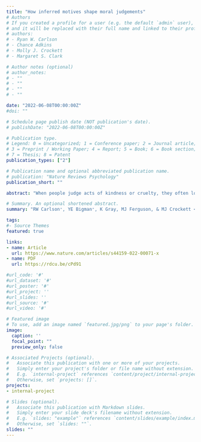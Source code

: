 ```yaml
---
title: "How inferred motives shape moral judgements"
# Authors
# If you created a profile for a user (e.g. the default `admin` user), write the username (folder name) here 
# and it will be replaced with their full name and linked to their profile.
# authors:
# - Ryan W. Carlson
# - Chance Adkins
# - Molly J. Crockett
# - Margaret S. Clark

# Author notes (optional)
# author_notes:
# - ""
# - ""
# - ""
# - ""

date: "2022-06-08T00:00:00Z"
#doi: ""

# Schedule page publish date (NOT publication's date).
# publishDate: "2022-06-08T00:00:00Z"

# Publication type.
# Legend: 0 = Uncategorized; 1 = Conference paper; 2 = Journal article;
# 3 = Preprint / Working Paper; 4 = Report; 5 = Book; 6 = Book section;
# 7 = Thesis; 8 = Patent
publication_types: ["2"]

# Publication name and optional abbreviated publication name.
# publication: "Nature Reviews Psychology"
publication_short: ""

abstract: "When people judge acts of kindness or cruelty, they often look beyond the act itself to infer the agent’s motives. These inferences, in turn, can powerfully influence moral judgements. The mere possibility of self-interested motives can taint otherwise helpful acts, whereas morally principled motives can exonerate those behind harmful acts. In this Review, we survey research showcasing the importance of inferred motives for moral judgements, and show how motive inferences are connected to judgements of actions, intentions and character. This work suggests that the inferences observers draw about peoples’ motives are sufficient for moral judgement (they drive character judgements even without actions) and functional (they effectively aid observers in predicting peoples’ future behaviour). Research that directly probes when and how people infer motives, and how motive properties guide those inferences, can deepen our understanding of the role of inferred motives in moral life."

# Summary. An optional shortened abstract.
summary: "RW Carlson⁺, YE Bigman⁺, K Gray, MJ Ferguson, & MJ Crockett <br>*Nature Reviews Psychology* "

tags:
#- Source Themes
featured: true

links:
- name: Article 
  url: https://www.nature.com/articles/s44159-022-00071-x
- name: PDF
  url: https://rdcu.be/cPd91

#url_code: '#'
#url_dataset: '#'
#url_poster: '#'
#url_project: ''
#url_slides: ''
#url_source: '#'
#url_video: '#'

# Featured image
# To use, add an image named `featured.jpg/png` to your page's folder. 
image:
  caption: ''
  focal_point: ""
  preview_only: false

# Associated Projects (optional).
#   Associate this publication with one or more of your projects.
#   Simply enter your project's folder or file name without extension.
#   E.g. `internal-project` references `content/project/internal-project/index.md`.
#   Otherwise, set `projects: []`.
projects:
- internal-project

# Slides (optional).
#   Associate this publication with Markdown slides.
#   Simply enter your slide deck's filename without extension.
#   E.g. `slides: "example"` references `content/slides/example/index.md`.
#   Otherwise, set `slides: ""`.
slides: ""
---
```


